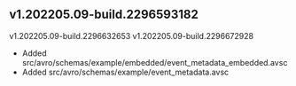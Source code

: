 v1.202205.09-build.2296593182
- 
v1.202205.09-build.2296632653
v1.202205.09-build.2296672928
- Added src/avro/schemas/example/embedded/event_metadata_embedded.avsc
- Added src/avro/schemas/example/event_metadata.avsc
